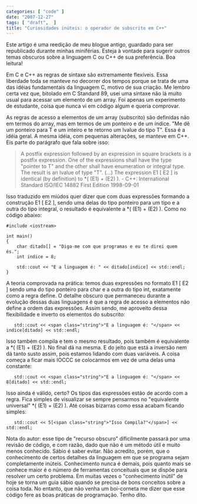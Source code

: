 ```yaml
---
categories: [ "code" ]
date: "2007-12-27"
tags: [ "draft",  ]
title: "Curiosidades inúteis: o operador de subscrito em C++"
---
```

Este artigo é uma reedição de meu blogue antigo, guardado para ser republicado durante minhas miniférias. Esteja à vontade para sugerir outros temas obscuros sobre a linguagem C ou C++ de sua preferência. Boa leitura!


Em C e C++ as regras de sintaxe são extremamente flexíveis. Essa liberdade toda se manteve no decorrer dos tempos porque se trata de uma das idéias fundamentais da linguagem C, motivo de sua criação. Me lembro certa vez que, bitolado em C Standard 89, usei uma sintaxe não lá muito usual para acessar um elemento de um array. Foi apenas um experimento de estudante, coisa que nunca vi em código algum e queria comprovar.


As regras de acesso a elementos de um array (subscrito) são definidas não em termos do array, mas em termos de um ponteiro e de um índice. "Me dê um ponteiro para T e um inteiro e te retorno um lvalue do tipo T". Essa é a idéia geral. A mesma idéia, com pequenas alterações, se manteve em C++. Eis parte do parágrafo que fala sobre isso:

> A postfix expression followed by an expression in square brackets is a postfix expression. One of the expressions shall have the type "pointer to T" and the other shall have enumeration or integral type. The result is an lvalue of type "T". (...) The expression E1 [ E2 ] is identical (by definition) to *( (E1) + (E2) ). - C++: International Standard ISO/IEC 14882 First Edition 1998-09-01

Isso traduzido em miúdos quer dizer que com duas expressões formando a construção E1 [ E2 ], sendo uma delas do tipo ponteiro para um tipo e a outra do tipo integral, o resultado é equivalente a *( (E1) + (E2) ). Como no código abaixo:

    #include <iostream>
    
    int main()
    {
    	char ditado[] = "Diga-me com que programas e eu te direi quem és.";
    	int indice = 8;
    
    	std::cout << "E a linguagem é: " << ditado[indice] << std::endl;
    } 
    

A teoria comprovada na prática: temos duas expressões no formato E1 [ E2 ] sendo uma do tipo ponteiro para char e a outra do tipo int, exatamente como a regra define. O detalhe obscuro que permaneceu durante a evolução dessas duas linguagens é que a regra de acesso a elementos não define a ordem das expressões. Assim sendo, me aproveito dessa flexibilidade e inverto os elementos do subscrito:

    
       std::cout << <span class="string">"E a linguagem é: "</span> << indice[ditado] << std::endl;

Isso também compila e tem o mesmo resultado, pois também é equivalente a *( (E1) + (E2) ). No final dá na mesma. E do jeito que está a inversão nem dá tanto susto assim, pois estamos lidando com duas variáveis. A coisa começa a ficar mais IOCCC se colocarmos em vez de uma delas uma constante:

    
       std::cout << <span class="string">"E a linguagem é: "</span> << 8[ditado] << std::endl;

Isso ainda é válido, certo? Os tipos das expressões estão de acordo com a regra. Fica simples de visualizar se sempre pensarmos no "equivalente universal" *( (E1) + (E2) ). Até coisas bizarras como essa acabam ficando simples:

    
       std::cout << 5[<span class="string">"Isso Compila?"</span>] << std::endl;

Nota do autor: esse tipo de "recurso obscuro" dificilmente passará por uma revisão de código, e com razão, dado que não é um método útil e muito menos conhecido. Sábio é saber evitar. Não acredito, porém, que o conhecimento de certos detalhes da linguagem em que se programa sejam completamente inúteis. Conhecimento nunca é demais, pois quanto mais se conhece maior é o número de ferramentas conceituais que se dispõe para resolver um certo problema. Em muitas vezes o "conhecimento inútil" de hoje se torna um guia sábio quando se precisa de bons conceitos sobre a coisa toda. No entanto, que não venha um boi-corneta me dizer que esse código fere as boas práticas de programação. Tenho dito.
